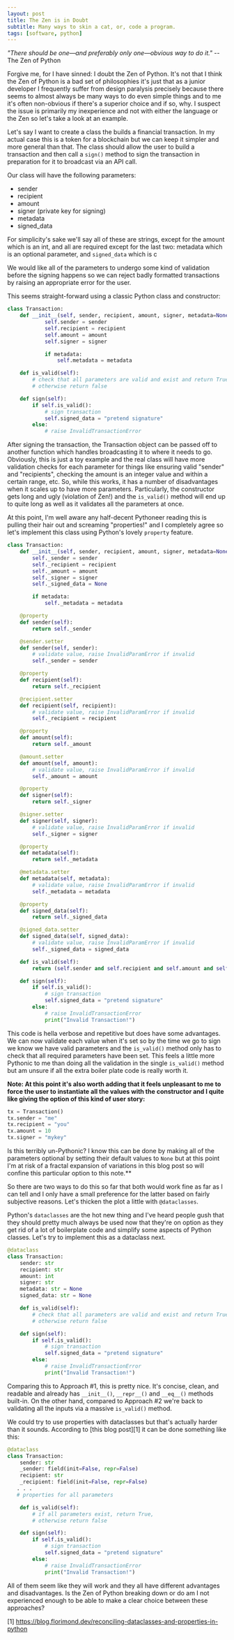 ```yaml
---
layout: post
title: The Zen is in Doubt
subtitle: Many ways to skin a cat, or, code a program.
tags: [software, python]
---
```


*"There should be one—and preferably only one—obvious way to do it."*
--The Zen of Python

Forgive me, for I have sinned: I doubt the Zen of Python. It's not that I think the Zen of Python is a bad set of philosophies it's just that as a junior developer I frequently suffer from design paralysis precisely because there seems to almost always be many ways to do even simple things and to me it's often non-obvious if there's a superior choice and if so, why. I suspect the issue is primarily my inexperience and not with either the language or the Zen so let's take a look at an example. 

 Let's say I want to create a class the builds a financial transaction. In my actual case this is a token for a blockchain but we can keep it simpler and more general than that. The class should allow the user to build a transaction and then call a `sign()` method to sign the transaction in preparation for it to broadcast via an API call. 

Our class will have the following parameters:
* sender
* recipient
* amount
* signer (private key for signing)
* metadata
* signed_data

For simplicity's sake we'll say all of these are strings, except for the amount which is an int, and all are required except for the last two: metadata which is an optional parameter, and `signed_data` which is c 

We would like all of the parameters to undergo some kind of validation before the signing happens so we can reject badly formatted transactions by raising an appropriate error for the user.

This seems straight-forward using a classic Python class and constructor:

```python
class Transaction:
    def __init__(self, sender, recipient, amount, signer, metadata=None):
            self.sender = sender
            self.recipient = recipient
            self.amount = amount
            self.signer = signer

            if metadata:
                self.metadata = metadata

    def is_valid(self):
        # check that all parameters are valid and exist and return True, 
        # otherwise return false

    def sign(self):
        if self.is_valid():
            # sign transaction
            self.signed_data = "pretend signature"
        else:
            # raise InvalidTransactionError
```

After signing the transaction, the Transaction object can be passed off to another function which handles broadcasting it to where it needs to go. Obviously, this is just a toy example and the real class will have more validation checks for each parameter for things like ensuring valid "sender" and "recipients", checking the amount is an integer value and within a certain range, etc. So, while this works, it has a number of disadvantages when it scales up to have more parameters. Particularly, the constructor gets long and ugly (violation of Zen!) and the `is_valid()` method will end up to quite long as well as it validates all the parameters at once. 

At this point, I'm well aware any half-decent Pythoneer reading this is pulling their hair out and screaming "properties!" and I completely agree so let's implement this class using Python's lovely `property` feature.

```python
class Transaction:
    def __init__(self, sender, recipient, amount, signer, metadata=None):
        self._sender = sender
        self._recipient = recipient
        self._amount = amount
        self._signer = signer
        self._signed_data = None

        if metadata:
            self._metadata = metadata

    @property
    def sender(self):
        return self._sender

    @sender.setter
    def sender(self, sender):
        # validate value, raise InvalidParamError if invalid
        self._sender = sender

    @property
    def recipient(self):
        return self._recipient

    @recipient.setter
    def recipient(self, recipient):
        # validate value, raise InvalidParamError if invalid
        self._recipient = recipient

    @property
    def amount(self):
        return self._amount

    @amount.setter
    def amount(self, amount):
        # validate value, raise InvalidParamError if invalid
        self._amount = amount

    @property
    def signer(self):
        return self._signer

    @signer.setter
    def signer(self, signer):
        # validate value, raise InvalidParamError if invalid
        self._signer = signer

    @property
    def metadata(self):
        return self._metadata

    @metadata.setter
    def metadata(self, metadata):
        # validate value, raise InvalidParamError if invalid
        self._metadata = metadata

    @property
    def signed_data(self):
        return self._signed_data

    @signed_data.setter
    def signed_data(self, signed_data):
        # validate value, raise InvalidParamError if invalid
        self._signed_data = signed_data

    def is_valid(self):
        return (self.sender and self.recipient and self.amount and self.signer)

    def sign(self):
        if self.is_valid():
            # sign transaction
            self.signed_data = "pretend signature"
        else:
            # raise InvalidTransactionError
            print("Invalid Transaction!")
```

This code is hella verbose and repetitive but does have some advantages. We can now validate each value when it's set so by the time we go to sign we know we have valid parameters and the `is_valid()` method only has to check that all required parameters have been set. This feels a little more Pythonic to me than doing all the validation in the single `is_valid()` method but am unsure if all the extra boiler plate code is really worth it. 

**Note: At this point it's also worth adding that it feels unpleasant to me to force the user to instantiate all the values with the constructor and I quite like giving the option of this kind of user story:**

```python
tx = Transaction()
tx.sender = "me"
tx.recipient = "you"
tx.amount = 10
tx.signer = "mykey"
```
Is this terribly un-Pythonic? I know this can be done by making all of the parameters optional by setting their default values to `None` but at this point I'm at risk of a fractal expansion of variations in this blog post so will confine this particular option to this note.**

So there are two ways to do this so far that both would work fine as far as I can tell and I only have a small preference for the latter based on fairly subjective reasons. Let's thicken the plot a little with `@dataclasses`. 

Python's `dataclasses` are the hot new thing and I've heard people gush that they should pretty much always be used now that they're on option as they get rid of a lot of boilerplate code and simplify some aspects of Python classes. Let's try to implement this as a dataclass next.

```python
@dataclass
class Transaction:
    sender: str
    recipient: str
    amount: int
    signer: str
    metadata: str = None
    signed_data: str = None

    def is_valid(self):
        # check that all parameters are valid and exist and return True, 
        # otherwise return false

    def sign(self):
        if self.is_valid():
            # sign transaction
            self.signed_data = "pretend signature"
        else:
            # raise InvalidTransactionError
            print("Invalid Transaction!")
```

Comparing this to Approach #1, this is pretty nice. It's concise, clean, and readable and already has `__init__()`, `__repr__()` and `__eq__()` methods built-in. On the other hand, compared to Approach #2 we're back to validating all the inputs via a massive `is_valid()` method. 

We could try to use properties with dataclasses but that's actually harder than it sounds. According to [this blog post][1] it can be done something like this:

```python
@dataclass
class Transaction:
    sender: str
    _sender: field(init=False, repr=False)
    recipient: str
    _recipient: field(init=False, repr=False)
   . . .
   # properties for all parameters

    def is_valid(self):
        # if all parameters exist, return True, 
        # otherwise return false

    def sign(self):
        if self.is_valid():
            # sign transaction
            self.signed_data = "pretend signature"
        else:
            # raise InvalidTransactionError
            print("Invalid Transaction!")
```

All of them seem like they will work and they all have different advantages and disadvantages. Is the Zen of Python breaking down or do am I not experienced enough to be able to make a clear choice between these approaches?

[1] https://blog.florimond.dev/reconciling-dataclasses-and-properties-in-python 